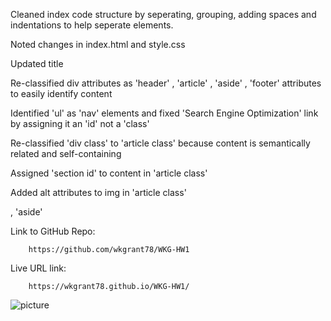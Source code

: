 Cleaned index code structure by seperating, grouping, adding spaces and indentations to help seperate elements.

Noted changes in index.html and style.css

Updated title

Re-classified div attributes as 'header' , 'article' , 'aside' , 'footer' attributes to easily identify content

Identified 'ul' as 'nav' elements and fixed 'Search Engine Optimization' link by assigning it an 'id' not a 'class'

Re-classified 'div class' to 'article class' because content is semantically related and self-containing

Assigned 'section id' to content in 'article class'

Added alt attributes to img in 'article class'

, 'aside'

Link to GitHub Repo:

        https://github.com/wkgrant78/WKG-HW1

Live URL link: 

        https://wkgrant78.github.io/WKG-HW1/

![picture](https://github.com/wkgrant78/WKG-HW1/blob/master/horiseon-screenshot.jpg)


